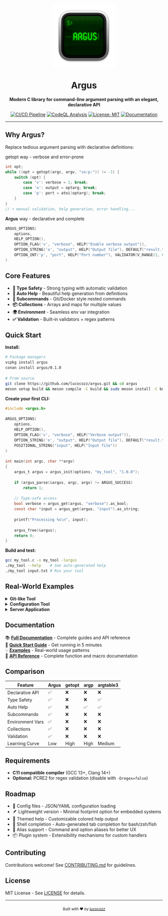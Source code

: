 <p align="center">
  <img src="docs/static/img/argus-logo.webp" alt="argus logo" width="200">
</p>

<h1 align="center">Argus</h1>

<p align="center">
  <strong>Modern C library for command-line argument parsing with an elegant, declarative API</strong>
</p>

<p align="center">
  <a href="https://github.com/lucocozz/argus/actions/workflows/ci-complete.yml"><img src="https://github.com/lucocozz/argus/actions/workflows/ci-complete.yml/badge.svg" alt="CI/CD Pipeline"></a>
  <a href="https://github.com/lucocozz/argus/actions/workflows/codeql.yml"><img src="https://github.com/lucocozz/argus/actions/workflows/codeql.yml/badge.svg" alt="CodeQL Analysis"></a>
  <a href="https://opensource.org/licenses/MIT"><img src="https://img.shields.io/badge/License-MIT-blue.svg" alt="License: MIT"></a>
  <a href="https://argus.readthedocs.io"><img src="https://img.shields.io/badge/docs-latest-blue.svg" alt="Documentation"></a>
</p>

---

## Why Argus?

Replace tedious argument parsing with declarative definitions:

getopt way - verbose and error-prone
```c
int opt;
while ((opt = getopt(argc, argv, "vo:p:")) != -1) {
    switch (opt) {
        case 'v': verbose = 1; break;
        case 'o': output = optarg; break;
        case 'p': port = atoi(optarg); break;
    }
}
// + manual validation, help generation, error handling...
```

**Argus** way - declarative and complete
```c
ARGUS_OPTIONS(
    options,
    HELP_OPTION(),
    OPTION_FLAG('v', "verbose", HELP("Enable verbose output")),
    OPTION_STRING('o', "output", HELP("Output file"), DEFAULT("result.txt")),
    OPTION_INT('p', "port", HELP("Port number"), VALIDATOR(V_RANGE(1, 65535)))
)
```

## Core Features

- **🎯 Type Safety** - Strong typing with automatic validation
- **📖 Auto Help** - Beautiful help generation from definitions  
- **🔧 Subcommands** - Git/Docker style nested commands
- **📦 Collections** - Arrays and maps for multiple values
- **🌍 Environment** - Seamless env var integration
- **✅ Validation** - Built-in validators + regex patterns

## Quick Start

**Install:**
```bash
# Package managers
vcpkg install argus
conan install argus/0.1.0

# From source
git clone https://github.com/lucocozz/argus.git && cd argus
meson setup build && meson compile -C build && sudo meson install -C build
```

**Create your first CLI:**
```c
#include <argus.h>

ARGUS_OPTIONS(
    options,
    HELP_OPTION(),
    OPTION_FLAG('v', "verbose", HELP("Verbose output")),
    OPTION_STRING('o', "output", HELP("Output file"), DEFAULT("result.txt")),
    POSITIONAL_STRING("input", HELP("Input file"))
)

int main(int argc, char **argv)
{
    argus_t argus = argus_init(options, "my_tool", "1.0.0");
    
    if (argus_parse(&argus, argc, argv) != ARGUS_SUCCESS)
        return 1;
    
    // Type-safe access
    bool verbose = argus_get(argus, "verbose").as_bool;
    const char *input = argus_get(argus, "input").as_string;
    
    printf("Processing %s\n", input);
    
    argus_free(&argus);
    return 0;
}
```

**Build and test:**
```bash
gcc my_tool.c -o my_tool -largus
./my_tool --help    # See auto-generated help
./my_tool input.txt # Run your tool
```

## Real-World Examples

<details>
<summary><strong>Git-like Tool</strong></summary>

```c
// Subcommands with their own options
ARGUS_OPTIONS(add_options,
    HELP_OPTION(),
    OPTION_FLAG('f', "force", HELP("Force add")),
    POSITIONAL_STRING("files", HELP("Files to add"))
)

ARGUS_OPTIONS(options,
    HELP_OPTION(),
    OPTION_FLAG('v', "verbose", HELP("Verbose output")),
    SUBCOMMAND("add", add_options, HELP("Add files"), ACTION(add_command)),
    SUBCOMMAND("status", status_options, HELP("Show status"), ACTION(status_command))
)

// Usage: ./vcs add --force file.txt
//        ./vcs status --verbose
```
</details>

<details>
<summary><strong>Configuration Tool</strong></summary>

```c
ARGUS_OPTIONS(options,
    HELP_OPTION(),
    // Array of tags
    OPTION_ARRAY_STRING('t', "tags", HELP("Resource tags")),
    // Key-value environment variables  
    OPTION_MAP_STRING('e', "env", HELP("Environment variables")),
    // Email validation with regex
    OPTION_STRING('n', "notify", HELP("Notification email"),
                 VALIDATOR(V_REGEX(ARGUS_RE_EMAIL)))
)

// Usage: ./config --tags=web,api --env=DEBUG=1,PORT=8080 --notify=admin@company.com
```
</details>

<details>
<summary><strong>Server Application</strong></summary>

```c
ARGUS_OPTIONS(options,
    HELP_OPTION(),
    // Load from environment with fallback
    OPTION_STRING('H', "host", HELP("Bind address"), 
                 ENV_VAR("HOST"), DEFAULT("0.0.0.0")),
    OPTION_INT('p', "port", HELP("Port number"),
              ENV_VAR("PORT"), VALIDATOR(V_RANGE(1, 65535)), DEFAULT(8080)),
    // Choice validation
    OPTION_STRING('l', "level", HELP("Log level"), DEFAULT("info"),
                 VALIDATOR(V_CHOICE_STR("debug", "info", "warn", "error")))
)

// Usage: ./server --host 0.0.0.0 --port 8080 --level debug
// Or:    HOST=api.example.com PORT=9000 ./server
```
</details>

## Documentation

📚 **[Full Documentation](https://argus.readthedocs.io)** - Complete guides and API reference  
🚀 **[Quick Start Guide](https://argus.readthedocs.io/getting-started/quickstart)** - Get running in 5 minutes  
💡 **[Examples](https://argus.readthedocs.io/examples)** - Real-world usage patterns  
🔧 **[API Reference](https://argus.readthedocs.io/api-reference)** - Complete function and macro documentation  

## Comparison

| Feature | Argus | getopt | argp | argtable3 |
|---------|-------|--------|------|-----------|
| Declarative API | ✅ | ❌ | ❌ | ❌ |
| Type Safety | ✅ | ❌ | ❌ | ✅ |
| Auto Help | ✅ | ❌ | ✅ | ✅ |
| Subcommands | ✅ | ❌ | ❌ | ❌ |
| Environment Vars | ✅ | ❌ | ❌ | ❌ |
| Collections | ✅ | ❌ | ❌ | ❌ |
| Validation | ✅ | ❌ | ❌ | ❌ |
| Learning Curve | Low | High | High | Medium |

## Requirements

- **C11 compatible compiler** (GCC 13+, Clang 14+)
- **Optional:** PCRE2 for regex validation (disable with `-Dregex=false`)

## Roadmap

- 📄 Config files - JSON/YAML configuration loading
- 🪶 Lightweight version - Minimal footprint option for embedded systems
- 🎨 Themed help - Customizable colored help output
- 📁 Shell completion - Auto-generated tab completion for bash/zsh/fish
- 🔗 Alias support - Command and option aliases for better UX
- 📦 Plugin system - Extensibility mechanisms for custom handlers

## Contributing

Contributions welcome! See [CONTRIBUTING.md](CONTRIBUTING.md) for guidelines.

## License

MIT License - See [LICENSE](LICENSE) for details.

---

<p align="center">
  <sub>Built with ❤️ by <a href="https://github.com/lucocozz">lucocozz</a></sub>
</p>
